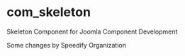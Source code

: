 com_skeleton
============

Skeleton Component for Joomla Component Development

Some changes by Speedify Organization
